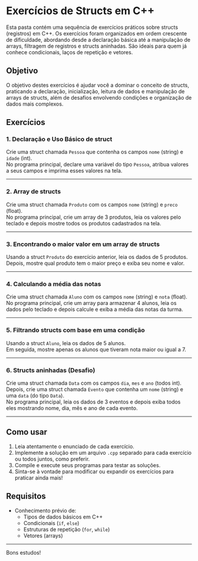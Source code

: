 # Exercícios de Structs em C++

Esta pasta contém uma sequência de exercícios práticos sobre structs (registros) em C++. Os exercícios foram organizados em ordem crescente de dificuldade, abordando desde a declaração básica até a manipulação de arrays, filtragem de registros e structs aninhadas. São ideais para quem já conhece condicionais, laços de repetição e vetores.

## Objetivo

O objetivo destes exercícios é ajudar você a dominar o conceito de structs, praticando a declaração, inicialização, leitura de dados e manipulação de arrays de structs, além de desafios envolvendo condições e organização de dados mais complexos.

## Exercícios

### 1. Declaração e Uso Básico de struct

Crie uma struct chamada `Pessoa` que contenha os campos `nome` (string) e `idade` (int).  
No programa principal, declare uma variável do tipo `Pessoa`, atribua valores a seus campos e imprima esses valores na tela.

---

### 2. Array de structs

Crie uma struct chamada `Produto` com os campos `nome` (string) e `preco` (float).  
No programa principal, crie um array de 3 produtos, leia os valores pelo teclado e depois mostre todos os produtos cadastrados na tela.

---

### 3. Encontrando o maior valor em um array de structs

Usando a struct `Produto` do exercício anterior, leia os dados de 5 produtos.  
Depois, mostre qual produto tem o maior preço e exiba seu nome e valor.

---

### 4. Calculando a média das notas

Crie uma struct chamada `Aluno` com os campos `nome` (string) e `nota` (float).  
No programa principal, crie um array para armazenar 4 alunos, leia os dados pelo teclado e depois calcule e exiba a média das notas da turma.

---

### 5. Filtrando structs com base em uma condição

Usando a struct `Aluno`, leia os dados de 5 alunos.  
Em seguida, mostre apenas os alunos que tiveram nota maior ou igual a 7.

---

### 6. Structs aninhadas (Desafio)

Crie uma struct chamada `Data` com os campos `dia`, `mes` e `ano` (todos int).  
Depois, crie uma struct chamada `Evento` que contenha um `nome` (string) e uma `data` (do tipo `Data`).  
No programa principal, leia os dados de 3 eventos e depois exiba todos eles mostrando nome, dia, mês e ano de cada evento.

---

## Como usar

1. Leia atentamente o enunciado de cada exercício.
2. Implemente a solução em um arquivo `.cpp` separado para cada exercício ou todos juntos, como preferir.
3. Compile e execute seus programas para testar as soluções.
4. Sinta-se à vontade para modificar ou expandir os exercícios para praticar ainda mais!

## Requisitos

- Conhecimento prévio de:  
  - Tipos de dados básicos em C++
  - Condicionais (`if`, `else`)
  - Estruturas de repetição (`for`, `while`)
  - Vetores (arrays)
---

Bons estudos!
